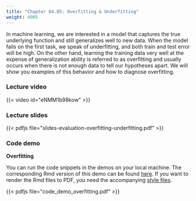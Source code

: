 ```yaml
---
title: "Chapter 04.05: Overfitting & Underfitting"
weight: 4005
---
```

In machine learning, we are interested in a model that captures the true underlying function and still generalizes well to new data.
When the model fails on the first task, we speak of underfitting, and both train and test error will be high.
On the other hand, learning the training data very well at the expense of generalization ability is referred to as overfitting and usually occurs when there is not enough data to tell our hypotheses apart.
We will show you examples of this behavior and how to diagnose overfitting.

<!--more-->

### Lecture video

{{< video id="eNMM1b98kow" >}}

### Lecture slides

{{< pdfjs file="slides-evaluation-overfitting-underfitting.pdf" >}}

### Code demo

**Overfitting**

You can run the code snippets in the demos on your local machine. The corresponding Rmd version of this demo can be found [here](https://github.com/compstat-lmu/lecture_i2ml/blob/master/code-demos/code_demo_overfitting.Rmd). If you want to render the Rmd files to PDF, you need the accompanying [style files](https://github.com/compstat-lmu/lecture_i2ml/tree/master/style). 

{{< pdfjs file="code_demo_overfitting.pdf" >}}